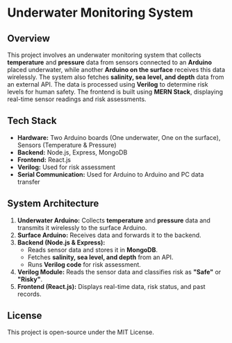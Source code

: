 # **Underwater Monitoring System**

## **Overview**  
This project involves an underwater monitoring system that collects **temperature** and **pressure** data from sensors connected to an **Arduino** placed underwater, while another **Arduino on the surface** receives this data wirelessly. The system also fetches **salinity, sea level, and depth** data from an external API. The data is processed using **Verilog** to determine risk levels for human safety. The frontend is built using **MERN Stack**, displaying real-time sensor readings and risk assessments.

## **Tech Stack**  
- **Hardware:** Two Arduino boards (One underwater, One on the surface), Sensors (Temperature & Pressure)  
- **Backend:** Node.js, Express, MongoDB  
- **Frontend:** React.js  
- **Verilog:** Used for risk assessment  
- **Serial Communication:** Used for Arduino to Arduino and PC data transfer  

## **System Architecture**  
1. **Underwater Arduino:** Collects **temperature** and **pressure** data and transmits it wirelessly to the surface Arduino.  
2. **Surface Arduino:** Receives data and forwards it to the backend.  
3. **Backend (Node.js & Express):**  
   - Reads sensor data and stores it in **MongoDB**.  
   - Fetches **salinity, sea level, and depth** from an API.  
   - Runs **Verilog code** for risk assessment.  
4. **Verilog Module:** Reads the sensor data and classifies risk as **"Safe"** or **"Risky"**.  
5. **Frontend (React.js):** Displays real-time data, risk status, and past records.  


## **License**
This project is open-source under the MIT License.
